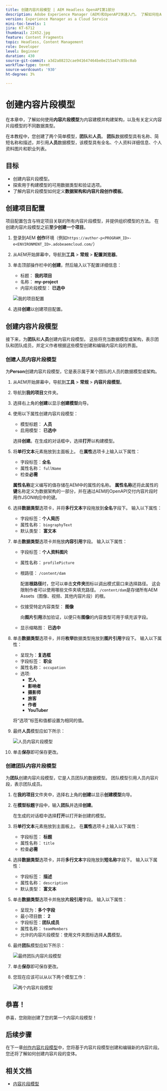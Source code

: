 ```yaml
---
title: 创建内容片段模型 | AEM Headless OpenAPI第1部分
description: Adobe Experience Manager (AEM)和OpenAPI快速入门。 了解如何在AEM中使用“内容片段模型”对内容进行建模并构建架构。 查看现有模型并创建模型。 了解可用于定义架构的不同数据类型。
version: Experience Manager as a Cloud Service
mini-toc-levels: 1
jira: KT-6712
thumbnail: 22452.jpg
feature: Content Fragments
topic: Headless, Content Management
role: Developer
level: Beginner
duration: 430
source-git-commit: a3d2a88232cae941647464be8e215a47c85bc0ab
workflow-type: tm+mt
source-wordcount: '930'
ht-degree: 3%

---
```


# 创建内容片段模型

在本章中，了解如何使用&#x200B;**内容片段模型**&#x200B;为内容建模并构建架构，以及有关定义内容片段模型的不同数据类型。

在本教程中，您创建了两个简单模型，**团队**&#x200B;和&#x200B;**人员**。 **团队**&#x200B;数据模型具有名称、简短名称和描述，并引用&#x200B;**人员**&#x200B;数据模型，该模型具有全名、个人资料详细信息、个人资料图片和职业列表。

## 目标

* 创建内容片段模型。
* 探索用于构建模型的可用数据类型和验证选项。
* 了解内容片段模型如何定义&#x200B;**数据架构和内容片段创作模板**。

## 创建项目配置

项目配置包含与特定项目关联的所有内容片段模型，并提供组织模型的方法。 在创建内容片段模型之前&#x200B;**至少创建一个项目**。

1. 登录到AEM **创作**&#x200B;环境（例如`https://author-p<PROGRAM_ID>-e<ENVIRONMENT_ID>.adobeaemcloud.com/`）
1. 从AEM开始屏幕中，导航到&#x200B;**工具** > **常规** > **配置浏览器**。
1. 单击顶部操作栏中的&#x200B;**创建**，然后输入以下配置详细信息：
   * 标题： **我的项目**
   * 名称： **my-project**
   * 内容片段模型： **已选中**

   ![我的项目配置](assets/1/create-configuration.png)

1. 选择&#x200B;**创建**&#x200B;以创建项目配置。

## 创建内容片段模型

接下来，为&#x200B;**团队**&#x200B;和&#x200B;**人员**&#x200B;创建内容片段模型。 这些将充当数据模型或架构，表示团队和团队成员，并定义作者根据这些模型创建和编辑内容片段的界面。

### 创建人员内容片段模型

为&#x200B;**Person**&#x200B;创建内容片段模型，它是表示属于某个团队的人员的数据模型或架构。

1. 从AEM开始屏幕中，导航到&#x200B;**工具** > **常规** > **内容片段模型**。
1. 导航到&#x200B;**我的项目**&#x200B;文件夹。
1. 选择右上角的&#x200B;**创建**&#x200B;以显示&#x200B;**创建模型**&#x200B;向导。
1. 使用以下属性创建内容片段模型：

   * 模型标题： **人员**
   * 启用模型： **已选中**

   选择&#x200B;**创建**。在生成的对话框中，选择&#x200B;**打开**&#x200B;以构建模型。

1. 将&#x200B;**单行文本**&#x200B;元素拖放到主面板上。 在&#x200B;**属性**&#x200B;选项卡上输入以下属性：

   * 字段标签：**全名**
   * 属性名称： `fullName`
   * 检查&#x200B;**必需**

   **属性名称**&#x200B;定义编写的值存储在AEM中的属性的名称。 **属性名称**&#x200B;还将此属性的&#x200B;**键**&#x200B;名称定义为数据架构的一部分，并在通过AEM的OpenAPI交付内容片段时用作JSON响应中的键。

1. 选择&#x200B;**数据类型**&#x200B;选项卡，并将&#x200B;**多行文本**&#x200B;字段拖放到&#x200B;**全名**&#x200B;字段下。 输入以下属性：

   * 字段标签：**个人简历**
   * 属性名称： `biographyText`
   * 默认类型： **富文本**

1. 单击&#x200B;**数据类型**&#x200B;选项卡并拖放&#x200B;**内容引用**&#x200B;字段。 输入以下属性：

   * 字段标签：**个人资料图片**
   * 属性名称： `profilePicture`
   * 根路径： `/content/dam`

     配置&#x200B;**根路径**&#x200B;时，您可以单击&#x200B;**文件夹**&#x200B;图标以调出模式窗口来选择路径。 这会限制作者可以使用哪些文件夹填充路径。 `/content/dam`是存储所有AEM Assets（图像、视频、其他内容片段）的根。

   * 仅接受特定内容类型： **图像**

     向&#x200B;**图片引用**&#x200B;添加验证，以便只有&#x200B;**图像**&#x200B;的内容类型可用于填充该字段。

   * 显示缩略图： **已选中**

1. 单击&#x200B;**数据类型**&#x200B;选项卡，并将&#x200B;**枚举**&#x200B;数据类型拖放到&#x200B;**图片引用**&#x200B;字段下。 输入以下属性：

   * 呈现为：**复选框**
   * 字段标签： **职业**
   * 属性名称： `occupation`
   * 选项:
      * **艺人**
      * **影响者**
      * **摄影师**
      * **旅客**
      * **作者**
      * **YouTuber**

   将“选项”标签和值都设置为相同的值。

1. 最终&#x200B;**人员**&#x200B;模型应如下所示：

   ![人员内容片段模型](assets/1/person-content-fragment-model.png)

1. 单击&#x200B;**保存**&#x200B;即可保存更改。

### 创建团队内容片段模型

为&#x200B;**团队**&#x200B;创建内容片段模型，它是人员团队的数据模型。 团队模型引用人员内容片段，表示团队成员。

1. 在&#x200B;**我的项目**&#x200B;文件夹中，选择右上角的&#x200B;**创建**&#x200B;以显示&#x200B;**创建模型**&#x200B;向导。
1. 在&#x200B;**模型标题**&#x200B;字段中，输入&#x200B;**团队**&#x200B;并选择&#x200B;**创建**。

   在生成的对话框中选择&#x200B;**打开**&#x200B;以打开新创建的模型。

1. 将&#x200B;**单行文本**&#x200B;元素拖放到主面板上。 在&#x200B;**属性**&#x200B;选项卡上输入以下属性：

   * 字段标签： **标题**
   * 属性名称： `title`
   * 检查&#x200B;**必需**

1. 选择&#x200B;**数据类型**&#x200B;选项卡，并将&#x200B;**多行文本**&#x200B;字段拖放到&#x200B;**短名称**&#x200B;字段下。 输入以下属性：

   * 字段标签： **描述**
   * 属性名称： `description`
   * 默认类型： **富文本**

1. 单击&#x200B;**数据类型**&#x200B;选项卡并拖放&#x200B;**片段引用**&#x200B;字段。 输入以下属性：

   * 呈现为：**多个字段**
   * 最小项目数： **2**
   * 字段标签：**团队成员**
   * 属性名称： `teamMembers`
   * 允许的内容片段模型：使用文件夹图标选择&#x200B;**人员**&#x200B;模型。

1. 最终&#x200B;**团队**&#x200B;模型应如下所示：

   ![最终团队内容片段模型](assets/1/team-content-fragment-model.png)

1. 单击&#x200B;**保存**&#x200B;即可保存更改。

1. 您现在应该可以从以下两个模型工作：

   ![两个内容片段模型](assets/1/two-content-fragment-models.png)

## 恭喜！

恭喜，您刚刚创建了您的第一个内容片段模型！

## 后续步骤

在下一章[创作内容片段模型](2-author-content-fragments.md)中，您将基于内容片段模型创建和编辑新的内容片段。 您还将了解如何创建内容片段的变体。

## 相关文档

* [内容片段模型](https://experienceleague.adobe.com/docs/experience-manager-cloud-service/content/assets/content-fragments/content-fragments-models.html)

